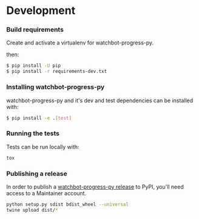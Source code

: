 
# Development

### Build requirements

Create and activate a virtualenv for watchbot-progress-py.

then:

```sh
$ pip install -U pip
$ pip install -r requirements-dev.txt
```

### Installing watchbot-progress-py

watchbot-progress-py and it's dev and test dependencies can be installed with:

```sh
$ pip install -e .[test]
```

### Running the tests

Tests can be run locally with:

```sh
tox
```

### Publishing a release

In order to publish a [watchbot-progress-py release](https://pypi.org/project/watchbot-progress) to PyPI, you'll need access to a Maintainer account.

```sh
python setup.py sdist bdist_wheel --universal
twine upload dist/*
```
